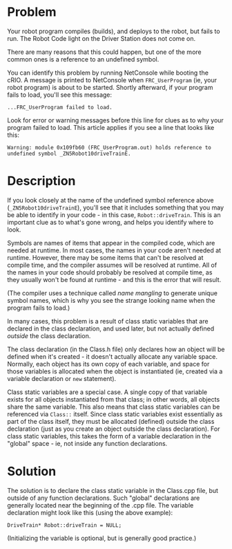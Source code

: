 # Problem #

Your robot program compiles (builds), and deploys to the robot, but fails to run.  The Robot Code light on the Driver Station does not come on.

There are many reasons that this could happen, but one of the more common ones is a reference to an undefined symbol.

You can identify this problem by running NetConsole while booting the cRIO.  A message is printed to NetConsole when `FRC_UserProgram` (ie, your robot program) is about to be started.  Shortly afterward, if your program fails to load, you'll see this message:
```
...FRC_UserProgram failed to load.
```
Look for error or warning messages before this line for clues as to why your program failed to load.  This article applies if you see a line that looks like this:
```
Warning: module 0x109fb60 (FRC_UserProgram.out) holds reference to undefined symbol _ZN5Robot10driveTrainE.
```

# Description #

If you look closely at the name of the undefined symbol reference above (`_ZN5Robot10driveTrainE`), you'll see that it includes something that you may be able to identify in your code - in this case, `Robot::driveTrain`.  This is an important clue as to what's gone wrong, and helps you identify where to look.

Symbols are names of items that appear in the compiled code, which are needed at runtime.  In most cases, the names in your code aren't needed at runtime.  However, there may be some items that can't be resolved at compile time, and the compiler assumes will be resolved at runtime.  All of the names in your code should probably be resolved at compile time, as they usually won't be found at runtime - and this is the error that will result.

(The compiler uses a technique called _name mangling_ to generate unique symbol names, which is why you see the strange looking name when the program fails to load.)

In many cases, this problem is a result of class static variables that are declared in the class declaration, and used later, but not actually defined _outside_ the class declaration.

The class declaration (in the Class.h file) only declares how an object will be defined when it's created - it doesn't actually allocate any variable space.  Normally, each object has its own copy of each variable, and space for those variables is allocated when the object is instantiated (ie, created via a variable declaration or `new` statement).

Class static variables are a special case.  A single copy of that variable exists for all objects instantiated from that class; in other words, all objects share the same variable.  This also means that class static variables can be referenced via `Class::` itself.  Since class static variables exist essentially as part of the class itself, they must be allocated (defined) outside the class declaration (just as you create an object outside the class declaration).  For class static variables, this takes the form of a variable declaration in the "global" space - ie, not inside any function declarations.

# Solution #

The solution is to declare the class static variable in the Class.cpp file, but outside of any function declarations.  Such "global" declarations are generally located near the beginning of the .cpp file.  The variable declaration might look like this (using the above example):
```
DriveTrain* Robot::driveTrain = NULL;
```
(Initializing the variable is optional, but is generally good practice.)